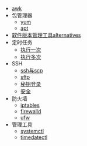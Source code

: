 * [awk](/awk.md)
* 包管理器
    * [yum](/yum.md)
    * [apt](/apt.md)
* [软件版本管理工具alternatives](linux-alternatives.md)
* 定时任务
    * [执行一次](/at.md)
    * [执行多次](/crontab.md)
* SSH
    * [ssh与scp](/ssh-and-scp.md)
    * [sftp](/sftp.md)
    * [秘钥登录](/ssh-login-without-password.md)
    * [安全](/linux-ssh-change-port-and-prohibit-password.md)
* 防火墙
    * [iptables](/firewall-iptables.md)
    * [firewalld](firewall-firewalld.md)
    * [ufw](/firewall-ufw.md)
* 管理工具
    * [systemctl](/systemctl.md)
    * [timedatectl](/timedatectl.md)

